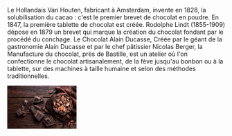 Le Hollandais Van Houten, fabricant à Amsterdam, invente en 1828,
la solubilisation du cacao : c'est le premier brevet de chocolat en poudre.
En 1847, la première tablette de chocolat est créée. Rodolphe Lindt (1855-1909)
dépose en 1879 un brevet qui marque la création du chocolat fondant par le 
procédé du conchage.
Le Chocolat Alain Ducasse, Créée par le géant de la gastronomie Alain Ducasse et par le chef pâtissier Nicolas Berger, la Manufacture du chocolat, près de Bastille, est un atelier où l'on confectionne le chocolat artisanalement, de la fève jusqu'au bonbon ou à la tablette, sur des machines à taille humaine et selon des méthodes traditionnelles.

<!DOCTYPE html!>
<html>
<body>
<img src="Images/Chocolat 2.jpg" height="100px;" alt="Image de chocolat"/>

</body>
<html>